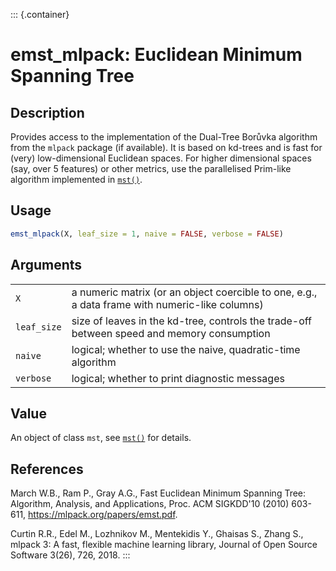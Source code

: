 ::: {.container}
# emst\_mlpack: Euclidean Minimum Spanning Tree

## Description

Provides access to the implementation of the Dual-Tree Borůvka algorithm from the `mlpack` package (if available). It is based on kd-trees and is fast for (very) low-dimensional Euclidean spaces. For higher dimensional spaces (say, over 5 features) or other metrics, use the parallelised Prim-like algorithm implemented in [`mst()`](mst.md).

## Usage

```r
emst_mlpack(X, leaf_size = 1, naive = FALSE, verbose = FALSE)
```

## Arguments

|             |                                                                                                |
|-------------|------------------------------------------------------------------------------------------------|
| `X`         | a numeric matrix (or an object coercible to one, e.g., a data frame with numeric-like columns) |
| `leaf_size` | size of leaves in the kd-tree, controls the trade-off between speed and memory consumption     |
| `naive`     | logical; whether to use the naive, quadratic-time algorithm                                    |
| `verbose`   | logical; whether to print diagnostic messages                                                  |

## Value

An object of class `mst`, see [`mst()`](mst.md) for details.

## References

March W.B., Ram P., Gray A.G., Fast Euclidean Minimum Spanning Tree: Algorithm, Analysis, and Applications, Proc. ACM SIGKDD\'10 (2010) 603-611, <https://mlpack.org/papers/emst.pdf>.

Curtin R.R., Edel M., Lozhnikov M., Mentekidis Y., Ghaisas S., Zhang S., mlpack 3: A fast, flexible machine learning library, Journal of Open Source Software 3(26), 726, 2018.
:::
